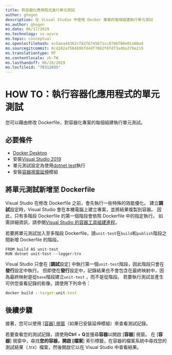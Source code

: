 ```yaml
---
title: 對容器化應用程式進行單元測試
author: ghogen
description: 在 Visual Studio 中使用 Docker 專案的每個組建執行單元測試
ms.author: ghogen
ms.date: 06/17/2019
ms.technology: vs-azure
ms.topic: conceptual
ms.openlocfilehash: ec5aea44362cf82f6745671cc0706f80e01a60ad
ms.sourcegitcommit: 0cd282a7584b9bfd4df7882f8fdf3ad8a270e219
ms.translationtype: MT
ms.contentlocale: zh-TW
ms.lasthandoff: 06/28/2019
ms.locfileid: "70312035"
---
```

# <a name="how-to-run-unit-tests-for-a-containerized-app"></a>HOW TO：執行容器化應用程式的單元測試

您可以藉由修改 Dockerfile，對容器化專案的每個組建執行單元測試。

## <a name="prerequisites"></a>必要條件

- [Docker Desktop](https://hub.docker.com/editions/community/docker-ce-desktop-windows)
- 安裝[Visual Studio 2019](https://visualstudio.microsoft.com/downloads/?utm_medium=microsoft&utm_source=docs.microsoft.com&utm_campaign=inline+link&utm_content=download+vs2019)
- 單元測試設定為使用[dotnet test](/dotnet/core/tools/dotnet-test)執行
- 安裝[容器視窗延伸](https://aka.ms/vscontainerspreview)模組

## <a name="add-unit-tests-to-the-dockerfile"></a>將單元測試新增至 Dockerfile

Visual Studio 在修改 Dockerfile 之前，會先執行一些特殊的效能優化。 建立**調試**設定時，Visual Studio 會在本機電腦上建立專案，並將結果複製到容器。 因此，只有多階段 Dockerfile 的第一個階段會依照 Dockerfile 中的指定執行。 如需詳細資訊，請參閱[Visual Studio 的容器工具組建進程](container-build.md)。

若要將單元測試加入至多階段 Dockerfile，請`unit-test`在`build`和`publish`階段之間新增 Dockerfile 的階段。

```
FROM build AS unit-test
RUN dotnet unit-test --logger:trx
```

Visual Studio 只會在 [**調試**設定] 中執行第一個`unit-test`階段，因此階段只會在**發行**設定中執行。 但即使在**發行**設定中，記錄結果也不會包含在最終映射中，因為最終映射是從`base`階段建立`unit-test` ，而不是從階段。 若要執行測試並產生可供您查看記錄的影像，請使用下列命令：

```cmd
docker build --target:unit-test
```

## <a name="next-steps"></a>後續步驟

接著，您可以使用 [[容器] 視窗](view-and-diagnose-containers.md)（如果已安裝延伸模組）來查看測試記錄。  

若要查看您的測試記錄，請使用**Ctrl** + **Q**並搜尋**容器**以開啟 [**容器**] 視窗。 在 [**容器**] 視窗中，尋找**您的容器，開啟 [檔案**] 索引標籤，在容器的檔案系統中尋找您的測試結果（.trx）檔案，然後開啟它以在 Visual Studio 中查看結果。

